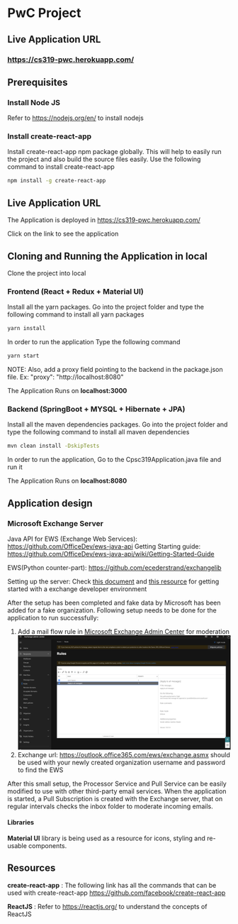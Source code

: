# PwC Project

## Live Application URL

### https://cs319-pwc.herokuapp.com/

## Prerequisites

### Install Node JS
Refer to https://nodejs.org/en/ to install nodejs

### Install create-react-app
Install create-react-app npm package globally. This will help to easily run the project and also build the source files easily. Use the following command to install create-react-app

```bash
npm install -g create-react-app
```
## Live Application URL

The Application is deployed in https://cs319-pwc.herokuapp.com/

Click on the link to see the application

## Cloning and Running the Application in local

Clone the project into local

### Frontend (React + Redux + Material UI)

Install all the yarn packages. Go into the project folder and type the following command to install all yarn packages

```bash
yarn install
```

In order to run the application Type the following command

```bash
yarn start
```
NOTE: Also, add a proxy field pointing to the backend in the package.json file.
Ex: "proxy": "http://localhost:8080"

The Application Runs on **localhost:3000**

### Backend (SpringBoot + MYSQL + Hibernate + JPA)

Install all the maven dependencies packages. Go into the project folder and type the following command to install all maven dependencies

```bash
mvn clean install -DskipTests
```

In order to run the application, Go to the Cpsc319Application.java file and run it

The Application Runs on **localhost:8080**
## Application design

### Microsoft Exchange Server
Java API for EWS (Exchange Web Services): https://github.com/OfficeDev/ews-java-api
Getting Starting guide: https://github.com/OfficeDev/ews-java-api/wiki/Getting-Started-Guide

EWS(Python counter-part): https://github.com/ecederstrand/exchangelib

Setting up the server: 
Check [this document]( 
https://docs.microsoft.com/en-us/exchange/client-developer/exchange-web-services/setting-up-your-exchange-application-development-environment) 
and [this resource](https://docs.microsoft.com/en-us/office/developer-program/microsoft-365-developer-program-get-started)
for getting started with a exchange developer environment

After the setup has been completed and fake data by Microsoft has been added for a fake organization.
Following setup needs to be done for the application to run successfully:

1. Add a mail flow rule in [Microsoft Exchange Admin Center](https://admin.exchange.microsoft.com/) for moderation ![alt text](./maacr.png)
2. Exchange url: https://outlook.office365.com/ews/exchange.asmx should be used with your newly created organization username and password to find the EWS

After this small setup, the Processor Service and Pull Service can be easily modified to use with other third-party email services.
When the application is started, a Pull Subscription is created with the Exchange server, that on regular intervals checks the inbox folder to moderate incoming emails.

#### Libraries

**Material UI** library is being used as a resource for icons, styling and re-usable components.

## Resources

**create-react-app** : The following link has all the commands that can be used with create-react-app
https://github.com/facebook/create-react-app

**ReactJS** : Refer to https://reactjs.org/ to understand the concepts of ReactJS
